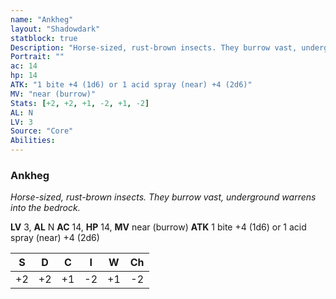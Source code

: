 ```yaml
---
name: "Ankheg"
layout: "Shadowdark"
statblock: true
Description: "Horse-sized, rust-brown insects. They burrow vast, underground warrens into the bedrock."
Portrait: ""
ac: 14
hp: 14
ATK: "1 bite +4 (1d6) or 1 acid spray (near) +4 (2d6)"
MV: "near (burrow)"
Stats: [+2, +2, +1, -2, +1, -2]
AL: N
LV: 3
Source: "Core"
Abilities:
---
```


### Ankheg

_Horse-sized, rust-brown insects. They burrow vast, underground warrens into the bedrock._

**LV** 3, **AL** N
**AC** 14, **HP** 14, **MV** near (burrow)
**ATK** 1 bite +4 (1d6) or 1 acid spray (near) +4 (2d6)

|  S  |  D  |  C  |  I  |  W  |  Ch  |
|:---:|:---:|:---:|:---:|:---:|:----:|
| +2 | +2 | +1 | -2 | +1 | -2 |

